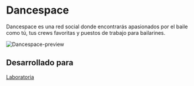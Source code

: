 <!-- ## DANCESPACE

### Introducción
>DANCESPACE es una nueva red social, que nace con la idea de reunir, conectar, compartir y generar información sobre puestos laborales entre personas apasionadas por el baile.

>Nuestro target son personas de 17 años en adelante, que tengan acceso a internet y que quieran conocer gente con sus mismos gustos y pasiones.

>Más allá de ello, DANCESPACE busca servir de plataforma en donde toda persona, con una cuenta registrada pueda acceder a la información de un vacante de puesto, relacionada al ámbito, así como también generar una.

### Herramientas
>* jQuery.
>* Bootstrap.
>* Firebase.

### Proceso de desarrollo
>* Planificación: En esta etapa implementamos una lista de tareas en trello para agendar nuestro tiempo.

![sketch](assets/images/DANCE.png)
> * Brainstorming: En esta etapa desarrollamos diversas ideas para elegir el producto final tales como tema, nombre y creación del logo.

![sketch](assets/images/logo.png)


> * Research: En esta etapa se realizó entrevistas vía redes sociales y directamente a personas apasionadas por la danza y que la practican.


>* Scketh: En esta etapa vimos diversos tipos de diseños, planteamos nuestras vistas y elegimos el diseño final.

![sketch](assets/images/sketch.jpg)

>* Desarrollo: En esta etapa "codeamos".

![sketch](assets/images/mobile.png)

## CEO
>[Alejandra Cabrera](https://github.com/AlejandraCP)

>[Anais Olivares](https://github.com/AnaisOlivares) -->

# Dancespace
Dancespace es una red social donde encontrarás apasionados por el baile como tú, tus crews favoritas y puestos de trabajo para bailarines.

![Dancespace-preview](https://user-images.githubusercontent.com/32288883/36190284-54fb1228-1125-11e8-88d2-bcbe6aecf1c1.png)

## Desarrollado para
[Laboratoria](http://laboratoria.la)
